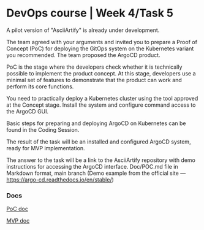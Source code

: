 # DevOps course | Week 4/Task 5

A pilot version of "AsciiArtify" is already under development.

The team agreed with your arguments and invited you to prepare a Proof of Concept (PoC) for deploying the GitOps system on the Kubernetes variant you recommended. The team proposed the ArgoCD product.

PoC is the stage where the developers check whether it is technically possible to implement the product concept. At this stage, developers use a minimal set of features to demonstrate that the product can work and perform its core functions.

You need to practically deploy a Kubernetes cluster using the tool approved at the Concept stage. Install the system and configure command access to the ArgoCD GUI.

Basic steps for preparing and deploying ArgoCD on Kubernetes can be found in the Coding Session.

The result of the task will be an installed and configured ArgoCD system, ready for MVP implementation.

The answer to the task will be a link to the AsciiArtify repository with demo instructions for accessing the ArgoCD interface. Doc/POC.md file in Markdown format, main branch (Demo example from the official site — https://argo-cd.readthedocs.io/en/stable/)

### Docs

[PoC doc](./doc/POC.md)

[MVP doc](./doc/MVP.md)
